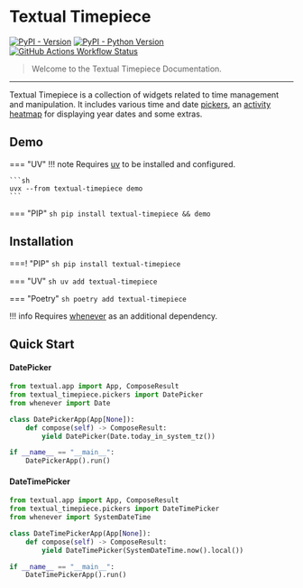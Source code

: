# Textual Timepiece

[![PyPI - Version](https://img.shields.io/pypi/v/textual-timepiece)](https://pypi.org/project/textual-timepiece/)
[![PyPI - Python Version](https://img.shields.io/pypi/pyversions/textual-timepiece?link=https%3A%2F%2Fpypi.org%2Fproject%2Ftextual-timepiece%2F)](https://pypi.org/project/textual-timepiece/)
[![GitHub Actions Workflow Status](https://img.shields.io/github/actions/workflow/status/ddkasa/textual-timepiece/ci.yaml?link=https%3A%2F%2Fgithub.com%2Fddkasa%2Ftextual-timepiece%2Factions%2Fworkflows%2Fci.yaml)](https://github.com/ddkasa/textual-timepiece/actions/workflows/ci.yaml)

> Welcome to the Textual Timepiece Documentation.

---

Textual Timepiece is a collection of widgets related to time management and manipulation. It includes various time and date [pickers](reference/pickers.md), an [activity heatmap](reference/activity_heatmap.md) for displaying year dates and some extras.

## Demo

=== "UV"
    !!! note
        Requires [uv](https://docs.astral.sh/uv/) to be installed and configured.


    ```sh
    uvx --from textual-timepiece demo
    ```

=== "PIP"
    ```sh
    pip install textual-timepiece && demo
    ```


## Installation

===! "PIP"
    ```sh
    pip install textual-timepiece
    ```

=== "UV"
    ```sh
    uv add textual-timepiece
    ```

=== "Poetry"
    ```sh
    poetry add textual-timepiece
    ```

!!! info
    Requires [whenever](https://github.com/ariebovenberg/whenever) as an additional dependency.

## Quick Start

#### DatePicker

```py
from textual.app import App, ComposeResult
from textual_timepiece.pickers import DatePicker
from whenever import Date

class DatePickerApp(App[None]):
    def compose(self) -> ComposeResult:
        yield DatePicker(Date.today_in_system_tz())

if __name__ == "__main__":
    DatePickerApp().run()
```

#### DateTimePicker

```py
from textual.app import App, ComposeResult
from textual_timepiece.pickers import DateTimePicker
from whenever import SystemDateTime

class DateTimePickerApp(App[None]):
    def compose(self) -> ComposeResult:
        yield DateTimePicker(SystemDateTime.now().local())

if __name__ == "__main__":
    DateTimePickerApp().run()
```
